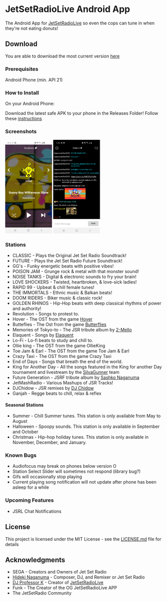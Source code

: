 # JetSetRadioLive Android App
The Android App for [JetSetRadioLive](https://jetsetradio.live/) so even the cops can tune in when they're not eating donuts!


## Download
You are able to download the most current version [here](https://github.com/Mcdonoughd/JetSetRadioLive/releases/)


### Prerequisites

Android Phone (min. API 21)


### How to Install

On your Android Phone:

Download the latest safe APK to your phone in the Releases Folder!
Follow these [instructions](https://www.wikihow.tech/Install-APK-Files-on-Android)


### Screenshots

<img src="/screenshots/musicplayer_screenshot.jpg" alt="Music player"  height="300" width="150"/>
<img src="/screenshots/chat_screenshot.jpg" alt="Chat"  height="300" width="150"/>


### Stations
  * CLASSIC - Plays the Original Jet Set Radio Soundtrack!
  * FUTURE - Plays the Jet Set Radio Future Soundtrack!
  * GG's - Funky energetic beats with positive vibes!
  * POISON JAM - Grunge rock & metal with that monster sound!
  * NOISE TANKS - Digital & electronic sounds to fry your brain!
  * LOVE SHOCKERS - Twisted, heartbroken, & love-sick ladies!
  * RAPID 99 - Upbeat & chill female tunes!
  * THE IMMORTALS - Ethnic music & Balkan beats!
  * DOOM RIDERS - Biker music & classic rock!
  * GOLDEN RHINOS - Hip-Hop beats with deep classical rhythms of power and authority!
  * Revolution - Songs to protest to.
  * Hover - The OST from the game [Hover](https://store.steampowered.com/app/280180/Hover/)
  * Butteflies - The Ost from the game [Butterflies](https://le-capitaine.itch.io/butterflies-episode-1)
  * Memories of Tokyo-to - The JSR tribute album by [2-Mello](https://2mellomakes.bandcamp.com/album/memories-of-tokyo-to-an-ode-to-jet-set-radio)
  * Elaquent - Songs by [Elaquent](https://soundcloud.com/Elaquent) 
  * Lo-Fi - Lo-fi beats to study and chill to.
  * Ollie king - The OST from the game OllieKing
  * Toe Jam & Earl - The OST from the game Toe Jam & Earl
  * Crazy Taxi - The OST from the game Crazy Taxi
  * End of Days - Songs that breath the end of the world.
  * King for Another Day - All the songs featured in the King for another Day tournament and livestream by the [SilvaGunner](https://www.youtube.com/channel/UC9ecwl3FTG66jIKA9JRDtmg) team
  * Future Generation - JSRF tribute album by [Sashko Naganuma](https://soundcloud.com/highraiser/sets/mfjsrfg)
  * JetMashRadio - Various Mashups of JSR Tracks!
  * DJChidow - JSR remixes by [DJ Chidow](https://www.youtube.com/channel/UCOo9h1giPjMizVrgDuLAV4w)
  * Ganjah - Regge beats to chill, relax & reflex

#### Seasonal Stations 
  * Summer - Chill Summer tunes. This station is only available from May to August
  * Halloween - Spoopy sounds. This station is only available in September and October
  * Christmas - Hip-hop holiday tunes. This station is only available in November, December, and January.
  


### Known Bugs
  * Audiofocus may break on phones below version O
  * Station Select Slider will sometimes not respond (library bug?)
  * Gifs will occasionally stop playing
  * Current playing song notification will not update after phone has been asleep for a while


### Upcoming Features
  * JSRL Chat Notifications


## License
This project is licensed under the MIT License - see the [LICENSE.md](LICENSE.md) file for details


## Acknowledgments
* SEGA - Creators and Owners of Jet Set Radio
* [Hideki Naganuma](https://twitter.com/Hideki_Naganuma)  - Composer, DJ, and Remixer or Jet Set Radio
* [DJ Professor K](https://twitter.com/jetsetradiolive) - Creator of [JetSetRadioLive](https://jetsetradio.live)
* Funk - The Creator of the OG JetSetRadioLive APP
* The JetSetRadio Community
